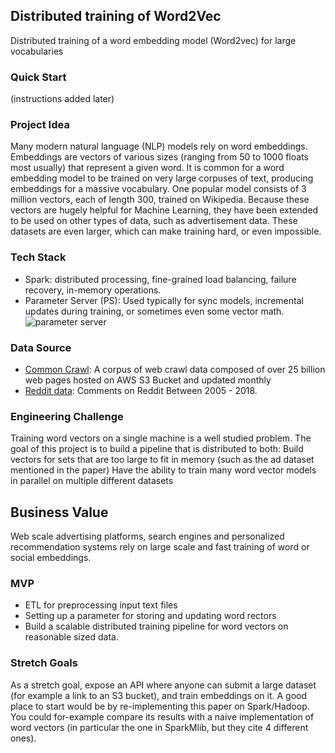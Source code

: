 ## Distributed training of Word2Vec
Distributed training of a word embedding model (Word2vec) for large vocabularies

### Quick Start
(instructions added later)

### Project Idea 
Many modern natural language (NLP) models rely on word embeddings. Embeddings are vectors of various sizes (ranging from 50 to 1000 floats most usually) that represent a given word. It is common for a word embedding model to be trained on very large corpuses of text, producing embeddings for a massive vocabulary. One popular model consists of 3 million vectors, each of length 300, trained on Wikipedia. Because these vectors are hugely helpful for Machine Learning, they have been extended to be used on other types of data, such as advertisement data. These datasets are even larger, which can make training hard, or even impossible. 


### Tech Stack
- Spark: distributed processing, fine-grained load balancing, failure recovery, in-memory operations. 
- Parameter Server (PS): Used typically for sync models, incremental updates during training, or sometimes even some vector math. 
![parameter server](https://github.com/haoyangOxford/distributed-word2vec/blob/master/parameter%20servers.png)

### Data Source
 - [Common Crawl](https://registry.opendata.aws/commoncrawl/): A corpus of web crawl data composed of over 25 billion web pages hosted on AWS S3 Bucket and updated monthly
 - [Reddit data](https://bigquery.cloud.google.com/table/fh-bigquery:reddit_comments.all): Comments on Reddit Between 2005 - 2018.
 
### Engineering Challenge
Training word vectors on a single machine is a well studied problem. The goal of this project is to build a pipeline that is distributed to both:
Build vectors for sets that are too large to fit in memory (such as the ad dataset mentioned in the paper)
Have the ability to train many word vector models in parallel on multiple different datasets

## Business Value
Web scale advertising platforms, search engines and personalized recommendation systems rely on large scale and fast training of word or social embeddings.

### MVP
 - ETL for preprocessing input text files 
 - Setting up a parameter for storing and updating word rectors
 - Build a scalable distributed training pipeline for word vectors on reasonable sized data.


### Stretch Goals
As a stretch goal, expose an API where anyone can submit a large dataset (for example a link to an S3 bucket), and train embeddings on it. A good place to start would be by re-implementing this paper on Spark/Hadoop. You could for-example compare its results with a naive implementation of word vectors (in particular the one in SparkMlib, but they cite 4 different ones).

